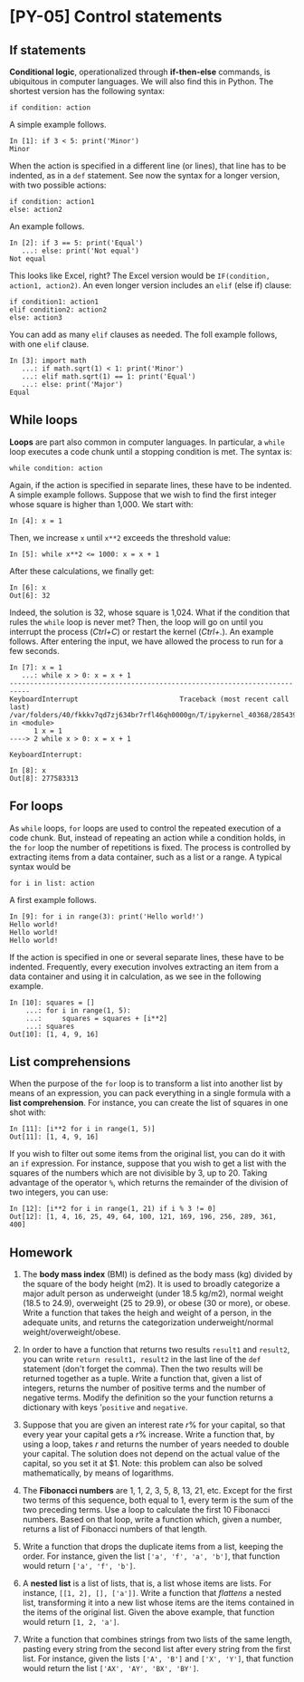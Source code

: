 # [PY-05] Control statements

## If statements

**Conditional logic**, operationalized through **if-then-else** commands, is ubiquitous in computer languages. We will also find this in Python. The shortest version has the following syntax:

```
if condition: action
```

A simple example follows.

```
In [1]: if 3 < 5: print('Minor')
Minor
```

When the action is specified in a different line (or lines), that line has to be indented, as in a `def` statement. See now the syntax for a longer version, with two possible actions:

```
if condition: action1
else: action2
```

An example follows.

```
In [2]: if 3 == 5: print('Equal')
   ...: else: print('Not equal')
Not equal
```

This looks like Excel, right? The Excel version would be `IF(condition, action1, action2)`. An even longer version includes an `elif` (else if) clause:

```
if condition1: action1
elif condition2: action2
else: action3
```

You can add as many `elif` clauses as needed. The foll example follows, with one `elif` clause.

```
In [3]: import math
   ...: if math.sqrt(1) < 1: print('Minor')
   ...: elif math.sqrt(1) == 1: print('Equal')
   ...: else: print('Major')
Equal
```

## While loops

**Loops** are part also common in computer languages. In particular, a `while` loop executes a code chunk until a stopping condition is met. The syntax is:

`while condition: action`

Again, if the action is specified in separate lines, these have to be indented. A simple example follows. Suppose that we wish to find the first integer whose square is higher than 1,000. We start with:

```
In [4]: x = 1
```

Then, we increase `x` until `x**2` exceeds the threshold value:

```
In [5]: while x**2 <= 1000: x = x + 1
```

After these calculations, we finally get:

```
In [6]: x
Out[6]: 32
```

Indeed, the solution is 32, whose square is 1,024. What if the condition that rules the `while` loop is never met? Then, the loop will go on until you interrupt the process (*Ctrl+C*) or restart the kernel (*Ctrl+.*). An example follows. After entering the input, we have  allowed the process to run for a few seconds.

```
In [7]: x = 1
   ...: while x > 0: x = x + 1
---------------------------------------------------------------------------
KeyboardInterrupt                         Traceback (most recent call last)
/var/folders/40/fkkkv7qd7zj634br7rfl46qh0000gn/T/ipykernel_40368/2854391691.py in <module>
      1 x = 1
----> 2 while x > 0: x = x + 1

KeyboardInterrupt: 
````

```
In [8]: x
Out[8]: 277583313
```

## For loops

As `while` loops, `for` loops are used to control the repeated execution of a code chunk. But, instead of repeating an action while a condition holds, in the `for` loop the number of repetitions is fixed. The process is controlled by extracting items from a data container, such as a list or a range. A typical syntax would be 

```
for i in list: action
```

A first example follows.

```
In [9]: for i in range(3): print('Hello world!')
Hello world!
Hello world!
Hello world!
```

If the action is specified in one or several separate lines, these have to be indented. Frequently, every execution involves extracting an item from a data container and using it in calculation, as we see in the following example.

```
In [10]: squares = []
    ...: for i in range(1, 5):
    ...:     squares = squares + [i**2]
    ...: squares
Out[10]: [1, 4, 9, 16]
```

## List comprehensions

When the purpose of the `for` loop is to transform a list into another list by means of an expression, you can pack everything in a single formula with a **list comprehension**. For instance, you can create the list of squares in one shot with:

```
In [11]: [i**2 for i in range(1, 5)]
Out[11]: [1, 4, 9, 16]
```
If you wish to filter out some items from the original list, you can do it with an `if` expression. For instance, suppose that you wish to get a list with the squares of the numbers which are not divisible by 3, up to 20. Taking advantage of the operator `%`, which returns the remainder of the division of two integers, you can use:

```
In [12]: [i**2 for i in range(1, 21) if i % 3 != 0]
Out[12]: [1, 4, 16, 25, 49, 64, 100, 121, 169, 196, 256, 289, 361, 400]
```
## Homework

1. The **body mass index** (BMI) is defined as the body mass (kg) divided by the square of the body height (m2). It is used to broadly categorize a major adult person as underweight (under 18.5 kg/m2), normal weight (18.5 to 24.9), overweight (25 to 29.9), or obese (30 or more), or obese. Write a function that takes the heigh and weight of a person, in the adequate units, and returns the categorization underweight/normal weight/overweight/obese.

2. In order to have a function that returns two results  `result1` and `result2`, you can write `return result1, result2` in the last line of the `def` statement (don't forget the comma). Then the two results will be returned together as a tuple. Write a function that, given a list of integers, returns the number of positive terms and the number of negative terms. Modify the definition so the your function returns a dictionary with keys '`positive` and `negative`.

3. Suppose that you are given an interest rate *r*% for your capital, so that every year your capital gets a *r*% increase. Write a function that, by using a loop, takes *r* and returns the number of years needed to double your capital. The solution does not depend on the actual value of the capital, so you set it at $1. Note: this problem can also be solved mathematically, by means of logarithms.

4. The **Fibonacci numbers** are 1, 1, 2, 3, 5, 8, 13, 21, etc. Except for the first two terms of this sequence, both equal to 1, every term is the sum of the two preceding terms. Use a loop to calculate the first 10 Fibonacci numbers. Based on that loop, write a function which, given a number, returns a list of Fibonacci numbers of that length.

5. Write a function that drops the duplicate items from a list, keeping the order. For instance, given the list `['a', 'f', 'a', 'b']`, that function would return `['a', 'f', 'b']`.

6. A **nested list** is a list of lists, that is, a list whose items are lists. For instance, `[[1, 2], [], ['a']]`. Write a function that *flattens* a nested list, transforming it into a new list whose items are the items contained in the items of the original list. Given the above example, that function would return `[1, 2, 'a']`.

7. Write a function that combines strings from two lists of the same length, pasting every string from the second list after every string from the first list. For instance, given the lists `['A', 'B']` and `['X', 'Y']`, that function would return the list `['AX', 'AY', 'BX', 'BY']`.
